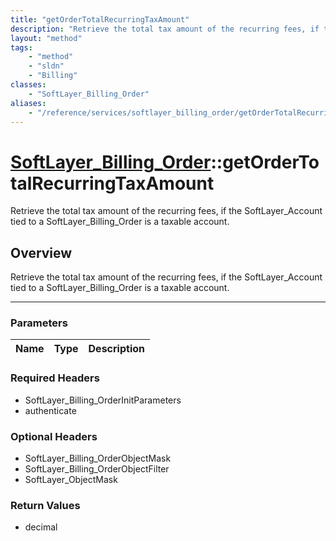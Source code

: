 ```yaml
---
title: "getOrderTotalRecurringTaxAmount"
description: "Retrieve the total tax amount of the recurring fees, if the SoftLayer_Account tied to a SoftLayer_Billing_Order is a tax... "
layout: "method"
tags:
    - "method"
    - "sldn"
    - "Billing"
classes:
    - "SoftLayer_Billing_Order"
aliases:
    - "/reference/services/softlayer_billing_order/getOrderTotalRecurringTaxAmount"
---
```

# [SoftLayer_Billing_Order](/reference/services/SoftLayer_Billing_Order)::getOrderTotalRecurringTaxAmount


Retrieve the total tax amount of the recurring fees, if the SoftLayer_Account tied to a SoftLayer_Billing_Order is a taxable account.


## Overview 
Retrieve the total tax amount of the recurring fees, if the SoftLayer_Account tied to a SoftLayer_Billing_Order is a taxable account.

-----

### Parameters 
|Name | Type | Description |
| --- | --- | --- |


### Required Headers
* SoftLayer_Billing_OrderInitParameters
* authenticate


### Optional Headers
* SoftLayer_Billing_OrderObjectMask
* SoftLayer_Billing_OrderObjectFilter
* SoftLayer_ObjectMask

### Return Values
* decimal




